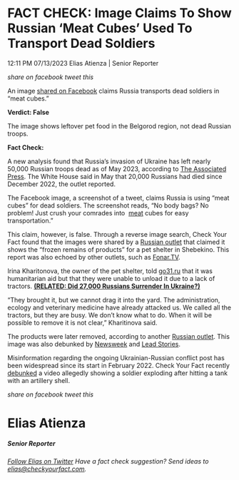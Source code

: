 FACT CHECK: Image Claims To Show Russian ‘Meat Cubes’ Used To Transport Dead Soldiers
=====================================================================================

12:11 PM 07/13/2023 Elias Atienza | Senior Reporter

_share on facebook_ _tweet this_

 

An image [shared on Facebook](https://www.facebook.com/photo/?fbid=709617554512131&set=a.130533155753910) claims Russia transports dead soldiers in “meat cubes.”  

**Verdict: False**

 

The image shows leftover pet food in the Belgorod region, not dead Russian troops.

**Fact Check:**

A new analysis found that Russia’s invasion of Ukraine has left nearly 50,000 Russian troops dead as of May 2023, according to [The Associated Press](https://apnews.com/article/russia-ukraine-war-military-deaths-facd75c2311ed7be660342698cf6a409). The White House said in May that 20,000 Russians had died since December 2022, the outlet reported.

 

The Facebook image, a screenshot of a tweet, claims Russia is using “meat cubes” for dead soldiers. The screenshot reads, “No body bags? No problem! Just crush your comrades into  [meat](#) cubes for easy transportation.”

This claim, however, is false. Through a reverse image search, Check Your Fact found that the images were shared by a [Russian outlet](https://bel.ru/news/2023-07-04/zamorozhennaya-pechen-i-kishki-sozdali-bolshuyu-problemu-vozle-priyuta-pod-belgorodom-2974829?utm_source=yxnews&utm_medium=desktop) that claimed it shows the “frozen remains of products” for a pet shelter in Shebekino. This report was also echoed by other outlets, such as [Fonar.TV](https://fonar.tv/news/2023/07/04/vozle-shebekinskogo-priyuta-angel-gniyut-dve-tonny-myasa).

Irina Kharitonova, the owner of the pet shelter, told [go31.ru](https://www.go31.ru/news/ekologiya/ostatki-neizvestnogo-proiskhozhdeniya-na-doroge-belgorodtsy-ob-ekologicheskikh-problemakh-iz-za-guma/) that it was humanitarian aid but that they were unable to unload it due to a lack of tractors. **[(RELATED: Did 27,000 Russians Surrender In Ukraine?)](https://checkyourfact.com/2023/06/30/fact-check-russian-troops-surrender-ukraine/)**

 

“They brought it, but we cannot drag it into the yard. The administration, ecology and veterinary medicine have already attacked us. We called all the tractors, but they are busy. We don’t know what to do. When it will be possible to remove it is not clear,” Kharitinova said.

The products were later removed, according to another [Russian outlet](https://bel.ru/news/2023-07-05/zamorozhennye-pechen-i-kishki-vozle-priyuta-pod-belgorodom-ubrali-2975368). This image was also debunked by [Newsweek](https://www.newsweek.com/fact-check-were-dead-russian-soldiers-packed-meat-cubes-belgorod-1811539) and [Lead Stories](https://leadstories.com/hoax-alert/2023/07/fact-check-photo-does-not-show-remains-of-russian-soldiers-crushed-into-meat-cubes.html).

Misinformation regarding the ongoing Ukrainian-Russian conflict post has been widespread since its start in February 2022. Check Your Fact recently [debunked](https://checkyourfact.com/2023/07/12/fact-check-russian-soldier-tank-shell/) a video allegedly showing a soldier exploding after hitting a tank with an artillery shell.

_share on facebook_ _tweet this_

Elias Atienza
=============

##### Senior Reporter

_[Follow Elias on Twitter](https://twitter.com/AtienzaElias)_ _Have a fact check suggestion? Send ideas to [elias@checkyourfact.com](elias@checkyourfact.com)._